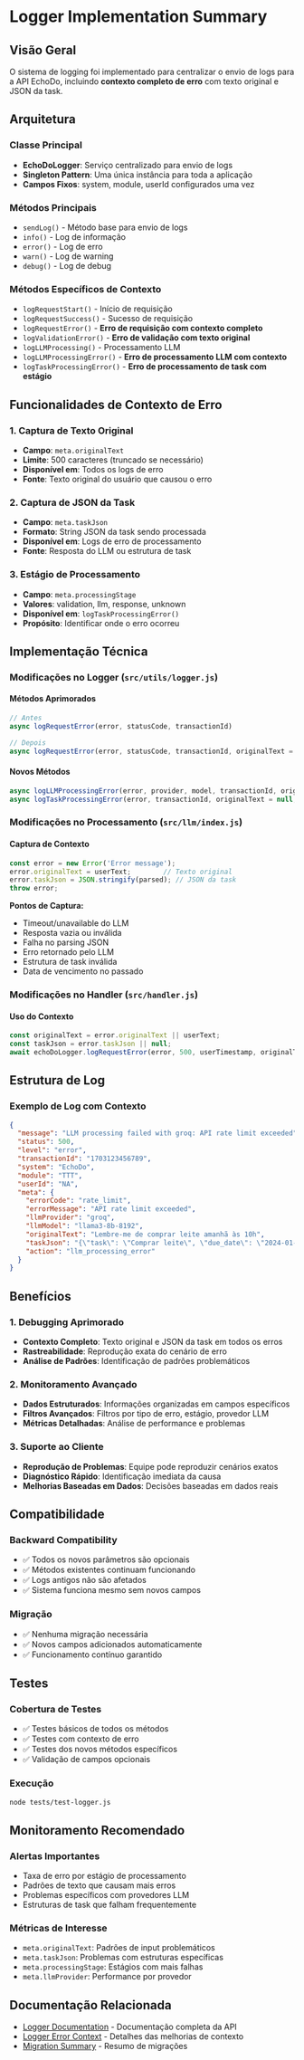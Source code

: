 # Logger Implementation Summary

## Visão Geral

O sistema de logging foi implementado para centralizar o envio de logs para a API EchoDo, incluindo **contexto completo de erro** com texto original e JSON da task.

## Arquitetura

### Classe Principal
- **EchoDoLogger**: Serviço centralizado para envio de logs
- **Singleton Pattern**: Uma única instância para toda a aplicação
- **Campos Fixos**: system, module, userId configurados uma vez

### Métodos Principais
- `sendLog()` - Método base para envio de logs
- `info()` - Log de informação
- `error()` - Log de erro
- `warn()` - Log de warning
- `debug()` - Log de debug

### Métodos Específicos de Contexto
- `logRequestStart()` - Início de requisição
- `logRequestSuccess()` - Sucesso de requisição
- `logRequestError()` - **Erro de requisição com contexto completo**
- `logValidationError()` - **Erro de validação com texto original**
- `logLLMProcessing()` - Processamento LLM
- `logLLMProcessingError()` - **Erro de processamento LLM com contexto**
- `logTaskProcessingError()` - **Erro de processamento de task com estágio**

## Funcionalidades de Contexto de Erro

### 1. Captura de Texto Original
- **Campo**: `meta.originalText`
- **Limite**: 500 caracteres (truncado se necessário)
- **Disponível em**: Todos os logs de erro
- **Fonte**: Texto original do usuário que causou o erro

### 2. Captura de JSON da Task
- **Campo**: `meta.taskJson`
- **Formato**: String JSON da task sendo processada
- **Disponível em**: Logs de erro de processamento
- **Fonte**: Resposta do LLM ou estrutura de task

### 3. Estágio de Processamento
- **Campo**: `meta.processingStage`
- **Valores**: validation, llm, response, unknown
- **Disponível em**: `logTaskProcessingError()`
- **Propósito**: Identificar onde o erro ocorreu

## Implementação Técnica

### Modificações no Logger (`src/utils/logger.js`)

#### Métodos Aprimorados
```javascript
// Antes
async logRequestError(error, statusCode, transactionId)

// Depois
async logRequestError(error, statusCode, transactionId, originalText = null, taskJson = null)
```

#### Novos Métodos
```javascript
async logLLMProcessingError(error, provider, model, transactionId, originalText = null, taskJson = null)
async logTaskProcessingError(error, transactionId, originalText = null, taskJson = null, processingStage = 'unknown')
```

### Modificações no Processamento (`src/llm/index.js`)

#### Captura de Contexto
```javascript
const error = new Error('Error message');
error.originalText = userText;        // Texto original
error.taskJson = JSON.stringify(parsed); // JSON da task
throw error;
```

**Pontos de Captura:**
- Timeout/unavailable do LLM
- Resposta vazia ou inválida
- Falha no parsing JSON
- Erro retornado pelo LLM
- Estrutura de task inválida
- Data de vencimento no passado

### Modificações no Handler (`src/handler.js`)

#### Uso do Contexto
```javascript
const originalText = error.originalText || userText;
const taskJson = error.taskJson || null;
await echoDoLogger.logRequestError(error, 500, userTimestamp, originalText, taskJson);
```

## Estrutura de Log

### Exemplo de Log com Contexto
```json
{
  "message": "LLM processing failed with groq: API rate limit exceeded",
  "status": 500,
  "level": "error",
  "transactionId": "1703123456789",
  "system": "EchoDo",
  "module": "TTT",
  "userId": "NA",
  "meta": {
    "errorCode": "rate_limit",
    "errorMessage": "API rate limit exceeded",
    "llmProvider": "groq",
    "llmModel": "llama3-8b-8192",
    "originalText": "Lembre-me de comprar leite amanhã às 10h",
    "taskJson": "{\"task\": \"Comprar leite\", \"due_date\": \"2024-01-15T10:00:00\"}",
    "action": "llm_processing_error"
  }
}
```

## Benefícios

### 1. Debugging Aprimorado
- **Contexto Completo**: Texto original e JSON da task em todos os erros
- **Rastreabilidade**: Reprodução exata do cenário de erro
- **Análise de Padrões**: Identificação de padrões problemáticos

### 2. Monitoramento Avançado
- **Dados Estruturados**: Informações organizadas em campos específicos
- **Filtros Avançados**: Filtros por tipo de erro, estágio, provedor LLM
- **Métricas Detalhadas**: Análise de performance e problemas

### 3. Suporte ao Cliente
- **Reprodução de Problemas**: Equipe pode reproduzir cenários exatos
- **Diagnóstico Rápido**: Identificação imediata da causa
- **Melhorias Baseadas em Dados**: Decisões baseadas em dados reais

## Compatibilidade

### Backward Compatibility
- ✅ Todos os novos parâmetros são opcionais
- ✅ Métodos existentes continuam funcionando
- ✅ Logs antigos não são afetados
- ✅ Sistema funciona mesmo sem novos campos

### Migração
- ✅ Nenhuma migração necessária
- ✅ Novos campos adicionados automaticamente
- ✅ Funcionamento contínuo garantido

## Testes

### Cobertura de Testes
- ✅ Testes básicos de todos os métodos
- ✅ Testes com contexto de erro
- ✅ Testes dos novos métodos específicos
- ✅ Validação de campos opcionais

### Execução
```bash
node tests/test-logger.js
```

## Monitoramento Recomendado

### Alertas Importantes
- Taxa de erro por estágio de processamento
- Padrões de texto que causam mais erros
- Problemas específicos com provedores LLM
- Estruturas de task que falham frequentemente

### Métricas de Interesse
- `meta.originalText`: Padrões de input problemáticos
- `meta.taskJson`: Problemas com estruturas específicas
- `meta.processingStage`: Estágios com mais falhas
- `meta.llmProvider`: Performance por provedor

## Documentação Relacionada

- [Logger Documentation](./LOGGER_DOCUMENTATION.md) - Documentação completa da API
- [Logger Error Context](./LOGGER_ERROR_CONTEXT.md) - Detalhes das melhorias de contexto
- [Migration Summary](./MIGRATION_SUMMARY.md) - Resumo de migrações 